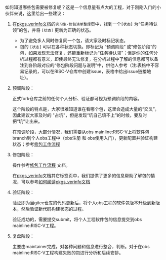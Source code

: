如何知道哪些包需要被修复呢？这是一个信息量有点大的工程，对于刚刚入门的小伙伴来说，这里给出一些建议：

1. 在[pkgs_verinfo文档](https://docs.qq.com/sheet/DUGNPekJQY1RLQ3RG?tab=BB08J2 )的`实习生-修包清单整理`页中，找到一个`[状态]` 为“任务待认领”的包，并将 `[状态]` 更新为正确的状态。
   - 为了避免多人同时修复同一个包，请大家及时标记状态。
   - 包的 `[状态]` 可以在各种状态切换。即标记为 “预调阶段” 或“修包阶段”的包，如果发现无法修复，还能重新标记为“任务待认领”；但是你的任何分析过程都有意义，即使最终无法修复，在分析过程中了解的信息都可以备注到各阶段对应的“修包阶段问题与说明”中，供他人参考（注:表格中不容易记录的，可以在RISC-V仓库中创建issue，表格中给出issue链接地址）。


2. 预调阶段：

   正式fork仓库之前的任何个人分析、验证都可视为预调阶段的内容。

   这个阶段的特点是，大家很难知道谁在看哪个包，这里会造成大量的“交叉”，因此建议大家及时的 "占坑"，但是发现“坑自己填不上”的时候，要及时把“坑”让出来。

   在预调阶段，大部分情况，我们需要从obs mainline:RISC-V上将软件包branch到个人obs工程中（obs注册 和 obs使用入门），更新配置并验证构建状态；参考[修包工作流程]( https://gitee.com/openeuler/RISC-V/blob/master/doc/tutorials/workflow-for-build-a-package.md)

   

   

3. 修包阶段：

   操作参考[修包工作流程]( https://gitee.com/openeuler/RISC-V/blob/master/doc/tutorials/workflow-for-build-a-package.md) 文档。

   
   在[pkgs_verinfo](https://docs.qq.com/sheet/DUGNPekJQY1RLQ3RG?tab=BB08J2 )文档其它标签页中，我们提供了更多的信息帮助了解包的情况，可以参考[如何阅读pkgs_verinfo文档](./read-pkgs_verinfo.md)

4. 验证阶段：

   验证即为当gitee仓库的代码更新后，将个人obs工程的软件包版本升级到新版本，然后验证新代码构建状态的过程。

   验证成功的，需要提交submit，将个人工程软件包的信息提交到obs mainline:RISC-V工程。


5. 复盘阶段：

   主要由maintainer完成，对各种问题和信息进行整合，判断。对于在obs mainline:RISC-V工程构建失败的包进行分析和后续安排。